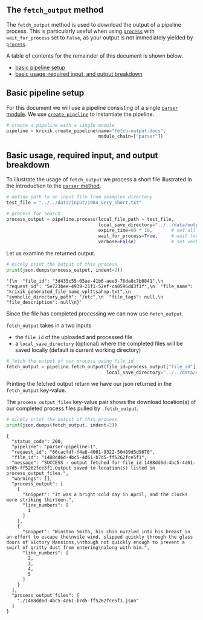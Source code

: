 ## The `fetch_output` method

The `fetch_output` method is used to download the output of a pipeline process.  This is particularly useful when using [`process`](system/process.md) with `wait_for_process` set to `False`, as your output is not immediately yielded by [`process`](system/process.md).

A table of contents for the remainder of this document is shown below.

- [basic pipeline setup](#basic-pipeline-setup)
- [basic usage, required input, and output breakdown](#basic-usage,-required-input,-and-output-breakdown)

## Basic pipeline setup

For this document we will use a pipeline consisting of a single [`parser` module](modules/parser.md).  We use [`create_pipeline`](system/create_save_load.md) to instantiate the pipeline.


```python
# create a pipeline with a single module
pipeline = krixik.create_pipeline(name="fetch-output-docs",
                                  module_chain=["parser"])
```

## Basic usage, required input, and output breakdown

To illustrate the usage of `fetch_output` we process a short file illustrated in the introduction to the [`parser` method](modules/parser.md).


```python
# define path to an input file from examples directory
test_file = "../../data/input/1984_very_short.txt"

# process for search
process_output = pipeline.process(local_file_path = test_file,
                                  local_save_directory="../../data/output", # save output repo data output subdir
                                  expire_time=60 * 10,       # set all process data to expire in 10 minutes
                                  wait_for_process=True,     # wait for process to complete before regaining ide
                                  verbose=False)             # set verbosity to False
```

Let us examine the returned output.


```python
# nicely print the output of this process
print(json.dumps(process_output, indent=2))
```


    '{\n  "file_id": "3d435c55-05ae-41b6-aee3-76da8c7b0841",\n  "request_id": "5e723bee-4939-21f1-52ef-ca0596dd3f1f",\n  "file_name": "krixik_generated_file_name_vplttsahnp.txt",\n  "symbolic_directory_path": "/etc",\n  "file_tags": null,\n  "file_description": null\n}'


Since the file has completed processing we can now use `fetch_output`.

`fetch_output` takes in a two inputs

 - the `file_id` of the uploaded and processed file
 - a `local_save_directory` (optional) where the completed files will be saved locally (default is current working directory)


```python
# fetch the output of our process using file_id
fetch_output = pipeline.fetch_output(file_id=process_output["file_id"],
                                     local_save_directory="../../data/output")
```

Printing the fetched output return we have our json returned in the `fetch_output` key-value.  

The `process_output_files` key-value pair shows the download location(s) of our completed process files pulled by `.fetch_output`.


```python
# nicely print the output of this process
print(json.dumps(fetch_output, indent=2))
```

    {
      "status_code": 200,
      "pipeline": "parser-pipeline-1",
      "request_id": "66cacfdf-f4a8-4061-9322-50489d5d9670",
      "file_id": "1488dd6d-4bc5-4d61-b7d5-ff5262fce5f1",
      "message": "SUCCESS - output fetched for file_id 1488dd6d-4bc5-4d61-b7d5-ff5262fce5f1.Output saved to location(s) listed in process_output_files.",
      "warnings": [],
      "process_output": [
        {
          "snippet": "It was a bright cold day in April, and the clocks were striking thirteen.",
          "line_numbers": [
            1
          ]
        },
        {
          "snippet": "Winston Smith, his chin nuzzled into his breast in an effort to escape the\nvile wind, slipped quickly through the glass doors of Victory Mansions,\nthough not quickly enough to prevent a swirl of gritty dust from entering\nalong with him.",
          "line_numbers": [
            2,
            3,
            4,
            5
          ]
        }
      ],
      "process_output_files": [
        "./1488dd6d-4bc5-4d61-b7d5-ff5262fce5f1.json"
      ]
    }

